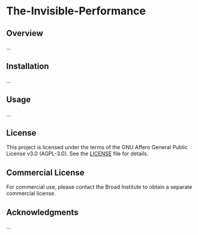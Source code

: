 # The-Invisible-Performance

## Overview

...

## Installation

...

## Usage

...

## License

This project is licensed under the terms of the GNU Affero General Public License v3.0 (AGPL-3.0). See the [LICENSE](./LICENSE) file for details.

## Commercial License

For commercial use, please contact the Broad Institute to obtain a separate commercial license.

## Acknowledgments

...
